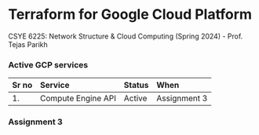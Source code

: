 # Terraform for Google Cloud Platform
CSYE 6225:  Network Structure & Cloud Computing (Spring 2024) - Prof. Tejas Parikh


### Active GCP services
| Sr no | Service                | Status | When              |
|:------|:-----------------------|:-------|:------------------|
| 1.    | Compute Engine API     | Active | Assignment 3      |

### Assignment 3
